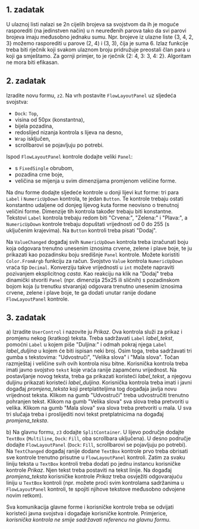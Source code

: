 ## 1. zadatak

U ulaznoj listi nalazi se 2n cijelih brojeva sa svojstvom da ih je moguće rasporediti (na jedinstven način) u n neuređenih parova tako da svi parovi brojeva imaju međusobno jednaku sumu. 
Npr. brojeve iz ulazne liste {3, 4, 2, 3} možemo rasporediti u parove (2, 4) i (3, 3), čija je suma 6. Izlaz funkcije treba biti rječnik koji svakom ulaznom broju pridružuje preostali član para u koji ga smještamo. Za gornji primjer, to je rječnik {2: 4, 3: 3, 4: 2}. Algoritam ne mora biti efikasan.	


## 2. zadatak

Izradite novu formu, `z2`. Na vrh postavite `FlowLayoutPanel` uz sljedeća svojstva: 
 * `Dock`: `Top`, 
 * visina od 50px (konstantna), 
 * bijela pozadina, 
 * redoslijed nizanja kontrola s lijeva na desno, 
 * `Wrap` isključen, 
 * scrollbarovi se pojavljuju po potrebi.

Ispod `FlowLayoutPanel` kontrole dodajte veliki `Panel`:
 *  s `FixedSingle` obrubom, 
 *  pozadina crne boje, 
 *  veličina se mijenja u svim dimenzijama promjenom veličine forme.

Na dnu forme dodajte sljedeće kontrole u donji lijevi kut forme: tri para `Label` i `NumericUpDown` kontrola, te jedan `Button`.
Te kontrole trebaju ostati konstantno udaljene od donjeg lijevog kuta forme neovisno o trenutnoj veličini forme. Dimenzije tih kontrola također trebaju biti konstantne.
Tekstovi `Label` kontrola trebaju redom biti "Crvena:", "Zelena:" i "Plava:", a `NumericUpDown` kontrole trebaju dopuštati vrijednosti od 0 do 255 (s uključenim krajevima). Na `Button` kontroli treba pisati "Dodaj". 

Na `ValueChanged` događaj svih `NumericUpDown` kontrola treba izračunati boju koja odgovara trenutno unesenim iznosima crvene, zelene i plave boje, te ju prikazati kao pozadinsku boju središnje `Panel` kontrole. Možete koristiti `Color.FromArgb` funkciju za račun. Svojstvo `Value` kontrola `NumericUpDown` vraća tip `Decimal`. Konverziju takve vrijednosti u `int` možete napraviti pozivanjem eksplicitnog *casta*. 
Kao reakciju na klik na "Dodaj" treba dinamički stvoriti `Panel` (npr. dimenzija 25x25 ili sličnih) s pozadinskom bojom koja (u trenutku stvaranja) odgovara trenutno unesenim iznosima crvene, zelene i plave boje, te ga dodati unutar ranije dodane `FlowLayoutPanel` kontrole. 


## 3. zadatak

a) Izradite `UserControl` i nazovite ju *Prikaz*. Ova kontrola služi za prikaz i promjenu nekog (kratkog) teksta. Treba sadržavati `Label` *label_tekst*, pomoćni `Label` u kojem piše "Duljina:" i odmah pokraj njega `Label` *label_duljina* u kojem će biti ispisan neki broj. Osim toga, treba sadržavati tri gumba s tekstovima: "Udvostruči", "Velika slova" i "Mala slova". Točan razmještaj i veličine svih ovih kontrola nisu bitne.
Korisnička kontrola treba imati javno svojstvo `tekst` koje vraća ranije zapamćenu vrijednost. Na postavljanje novog teksta, treba ga prikazati koristeći *label_tekst*, a njegovu duljinu prikazati koristeći *label_duljina*. 
Korisnička kontrola treba imati i javni događaj *promjena_teksta* koji pretplatiteljima tog događaja javlja novu vrijednost teksta. 
Klikom na gumb "Udvostruči" treba udvostručiti trenutno pohranjen tekst. Klikom na gumb "Velika slova" sva slova treba pretvoriti u velika. Klikom na gumb "Mala slova" sva slova treba pretvoriti u mala. U sva tri slučaja treba i proslijediti novi tekst pretplatnicima na događaj *promjena_teksta*. 


b) Na glavnu formu, `z3` dodajte `SplitContainer`. U lijevo područje dodajte `TextBox` (`Multiline`, `Dock`: `Fill`, oba scrollbara uključena). U desno područje dodajte `FlowLayoutPanel` (`Dock`: `Fill`, scrollbarovi se pojavljuju po potrebi). Na `TextChanged` događaj ranije dodane `TextBox` kontrole prvo treba obrisati sve kontrole trenutno prisutne u `FlowLayoutPanel` kontroli.
Zatim za svaku liniju teksta u `TextBox` kontroli treba dodati po jednu instancu korisničke kontrole *Prikaz*. Njen tekst treba postaviti na tekst linije. Na događaj *promjena_teksta* korisničke kontrole *Prikaz* treba osvježiti odgovarajuću liniju u `TextBox` kontroli (npr. možete proći svim kontrolama sadržanima u `FlowLayoutPanel` kontroli, te spojiti njihove tekstove međusobno odvojene novim retkom).

Sva komunikacija glavne forme i korisničke kontrole treba se odvijati koristeći javna svojstva i događaje korisničke kontrole. Primjerice, *korisnička kontrola ne smije sadržavati referencu na glavnu formu*.
